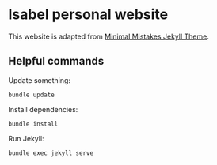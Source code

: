 # Isabel personal website

This website is adapted from [Minimal Mistakes Jekyll Theme](https://mmistakes.github.io/minimal-mistakes/).


## Helpful commands

Update something:

```
bundle update
```

Install dependencies:

```
bundle install
```

Run Jekyll:

```
bundle exec jekyll serve
```
